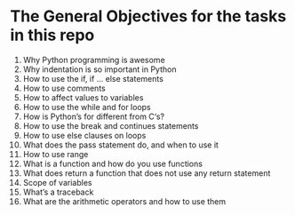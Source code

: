 # The General Objectives for the tasks in this repo

1. Why Python programming is awesome
2. Why indentation is so important in Python
3. How to use the if, if ... else statements
4. How to use comments
5. How to affect values to variables
6. How to use the while and for loops
7. How is Python’s for different from C‘s?
8. How to use the break and continues statements
9. How to use else clauses on loops
10. What does the pass statement do, and when to use it
11. How to use range
12. What is a function and how do you use functions
13. What does return a function that does not use any return statement
14. Scope of variables
15. What’s a traceback
16. What are the arithmetic operators and how to use them
